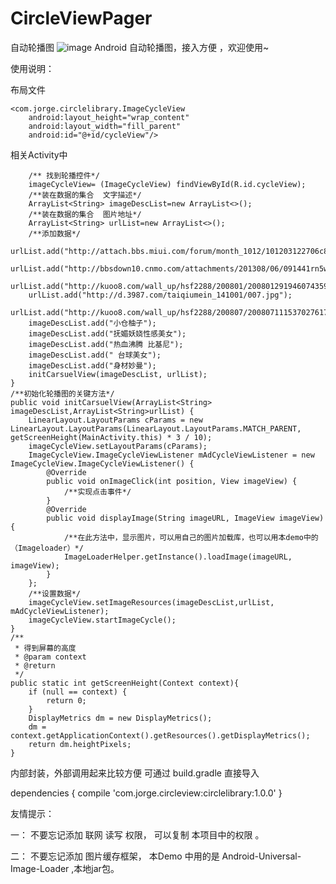 # CircleViewPager
自动轮播图
  ![image](https://github.com/CodingForAndroid/CircleViewPager/blob/master/screenshot/view.gif)
Android  自动轮播图，接入方便 ，欢迎使用~

 使用说明：

 布局文件

    <com.jorge.circlelibrary.ImageCycleView
        android:layout_height="wrap_content"
        android:layout_width="fill_parent"
        android:id="@+id/cycleView"/>



相关Activity中

        /** 找到轮播控件*/
        imageCycleView= (ImageCycleView) findViewById(R.id.cycleView);
        /**装在数据的集合  文字描述*/
        ArrayList<String> imageDescList=new ArrayList<>();
        /**装在数据的集合  图片地址*/
        ArrayList<String> urlList=new ArrayList<>();
        /**添加数据*/
        urlList.add("http://attach.bbs.miui.com/forum/month_1012/101203122706c89249c8f58fcc.jpg");
        urlList.add("http://bbsdown10.cnmo.com/attachments/201308/06/091441rn5ww131m0gj55r0.jpg");
        urlList.add("http://kuoo8.com/wall_up/hsf2288/200801/2008012919460743597.jpg");
        urlList.add("http://d.3987.com/taiqiumein_141001/007.jpg");
        urlList.add("http://kuoo8.com/wall_up/hsf2288/200807/2008071115370276173.jpg");
        imageDescList.add("小仓柚子");
        imageDescList.add("抚媚妖娆性感美女");
        imageDescList.add("热血沸腾 比基尼");
        imageDescList.add(" 台球美女");
        imageDescList.add("身材妙曼");
        initCarsuelView(imageDescList, urlList);
    }
    /**初始化轮播图的关键方法*/ 
    public void initCarsuelView(ArrayList<String> imageDescList,ArrayList<String>urlList) {
        LinearLayout.LayoutParams cParams = new LinearLayout.LayoutParams(LinearLayout.LayoutParams.MATCH_PARENT, getScreenHeight(MainActivity.this) * 3 / 10);
        imageCycleView.setLayoutParams(cParams);
        ImageCycleView.ImageCycleViewListener mAdCycleViewListener = new ImageCycleView.ImageCycleViewListener() {
            @Override
            public void onImageClick(int position, View imageView) {
                /**实现点击事件*/
            }
            @Override
            public void displayImage(String imageURL, ImageView imageView) {
                /**在此方法中，显示图片，可以用自己的图片加载库，也可以用本demo中的（Imageloader）*/
                ImageLoaderHelper.getInstance().loadImage(imageURL, imageView);
            }
        };
        /**设置数据*/
        imageCycleView.setImageResources(imageDescList,urlList, mAdCycleViewListener);
        imageCycleView.startImageCycle();
    }
    /**
     * 得到屏幕的高度
     * @param context
     * @return
     */
    public static int getScreenHeight(Context context){
        if (null == context) {
            return 0;
        }
        DisplayMetrics dm = new DisplayMetrics();
        dm = context.getApplicationContext().getResources().getDisplayMetrics();
        return dm.heightPixels;
    }

内部封装，外部调用起来比较方便
可通过 build.gradle 直接导入

  dependencies {
    compile 'com.jorge.circleview:circlelibrary:1.0.0'
}



友情提示：

一： 不要忘记添加  联网  读写 权限， 可以复制 本项目中的权限 。


二： 不要忘记添加 图片缓存框架， 本Demo 中用的是  Android-Universal-Image-Loader ,本地jar包。

